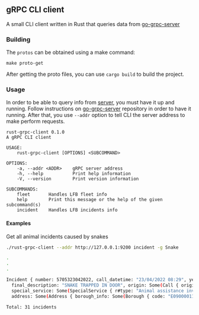 ## gRPC CLI client

A small CLI client written in Rust that queries data from [go-grpc-server](https://github.com/lucassouzavieira/go-grpc-server)

### Building
The `protos` can be obtained using a make command:  

`make proto-get`

After getting the proto files, you can use `cargo build` to build the project.

### Usage

In order to be able to query info from [server](https://github.com/lucassouzavieira/go-grpc-server), you must have it up and running.
Follow instructions on [go-grpc-server](https://github.com/lucassouzavieira/go-grpc-server) repository in order to have it running. 
After that, you use `--addr` option to tell CLI the server address to make perform requests.

```
rust-grpc-client 0.1.0
A gRPC CLI client

USAGE:
    rust-grpc-client [OPTIONS] <SUBCOMMAND>

OPTIONS:
    -a, --addr <ADDR>    gRPC server address
    -h, --help           Print help information
    -V, --version        Print version information

SUBCOMMANDS:
    fleet       Handles LFB fleet info
    help        Print this message or the help of the given subcommand(s)
    incident    Handles LFB incidents info
```

#### Examples

Get all animal incidents caused by snakes

```bash
./rust-grpc-client --addr http://127.0.0.1:9200 incident -g Snake

.
.
.

Incident { number: 5705323042022, call_datetime: "23/04/2022 08:29", year: 2022, r#type: "Special Service", pump_count: 1, pump_hours_total: 1, incident_hourly_cost: 0, incident_notional_cost: 0, animal_group: "Snake", 
  final_description: "SNAKE TRAPPED IN DOOR", origin: Some(Call { origin: "Person (mobile)" }), property: Some(Property { r#type: "Purpose Built Flats/Maisonettes - 4 to 9 storeys ", category: "Dwelling" }), 
  special_service: Some(SpecialService { r#type: "Animal assistance involving wild animal - Other action", category: "Other animal assistance" }), ward: Some(Ward { code: "E05000225", name: "PENINSULA" }), 
  address: Some(Address { borough_info: Some(Borough { code: "E09000011", name: "GREENWICH", stn_ground_name: "East Greenwich" }), street: "NULL", usrn: "20802888", postcode_district: "SE7", latitude: 0.0, longitude: 0.0 }) }

Total: 31 incidents
```